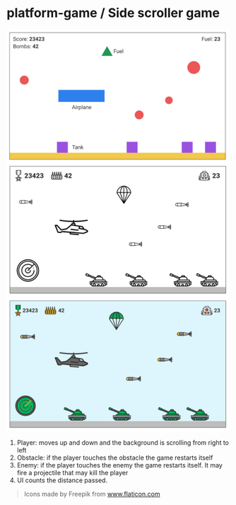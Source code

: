 # platform-game / Side scroller game

![](platform-game-wireframe&mockup.png)

1. Player: moves up and down and the background is scrolling from right to left
1. Obstacle: if the player touches the obstacle the game restarts itself
1. Enemy: if the player touches the enemy the game restarts itself. It may fire a projectile
that may kill the player
1. UI counts the distance passed.

> Icons made by Freepik from www.flaticon.com